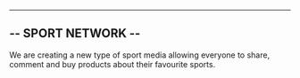 -------------------
-- SPORT NETWORK --
-------------------

We are creating a new type of sport media allowing everyone to share, comment and buy products about their favourite sports.